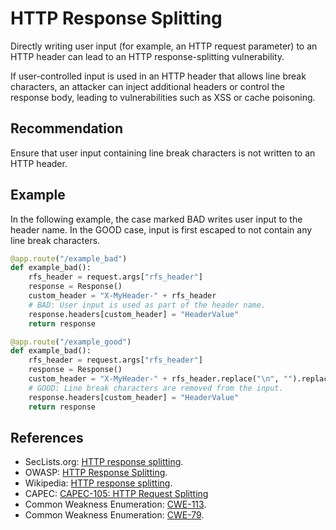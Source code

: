 # HTTP Response Splitting
Directly writing user input (for example, an HTTP request parameter) to an HTTP header can lead to an HTTP response-splitting vulnerability.

If user-controlled input is used in an HTTP header that allows line break characters, an attacker can inject additional headers or control the response body, leading to vulnerabilities such as XSS or cache poisoning.


## Recommendation
Ensure that user input containing line break characters is not written to an HTTP header.


## Example
In the following example, the case marked BAD writes user input to the header name. In the GOOD case, input is first escaped to not contain any line break characters.


```python
@app.route("/example_bad")
def example_bad():
    rfs_header = request.args["rfs_header"]
    response = Response()
    custom_header = "X-MyHeader-" + rfs_header
    # BAD: User input is used as part of the header name.
    response.headers[custom_header] = "HeaderValue" 
    return response

@app.route("/example_good")
def example_bad():
    rfs_header = request.args["rfs_header"]
    response = Response()
    custom_header = "X-MyHeader-" + rfs_header.replace("\n", "").replace("\r","").replace(":","")
    # GOOD: Line break characters are removed from the input.
    response.headers[custom_header] = "HeaderValue" 
    return response
```

## References
* SecLists.org: [HTTP response splitting](https://seclists.org/bugtraq/2005/Apr/187).
* OWASP: [HTTP Response Splitting](https://www.owasp.org/index.php/HTTP_Response_Splitting).
* Wikipedia: [HTTP response splitting](http://en.wikipedia.org/wiki/HTTP_response_splitting).
* CAPEC: [CAPEC-105: HTTP Request Splitting](https://capec.mitre.org/data/definitions/105.html)
* Common Weakness Enumeration: [CWE-113](https://cwe.mitre.org/data/definitions/113.html).
* Common Weakness Enumeration: [CWE-79](https://cwe.mitre.org/data/definitions/79.html).
